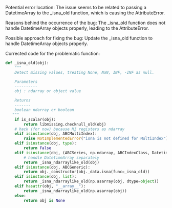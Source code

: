 Potential error location: The issue seems to be related to passing a DatetimeArray to the _isna_old function, which is causing the AttributeError.

Reasons behind the occurrence of the bug: The _isna_old function does not handle DatetimeArray objects properly, leading to the AttributeError.

Possible approach for fixing the bug: Update the _isna_old function to handle DatetimeArray objects properly.

Corrected code for the problematic function:

```python
def _isna_old(obj):
    """
    Detect missing values, treating None, NaN, INF, -INF as null.

    Parameters
    ----------
    obj : ndarray or object value

    Returns
    -------
    boolean ndarray or boolean
   """
    if is_scalar(obj):
        return libmissing.checknull_old(obj)
    # hack (for now) because MI registers as ndarray
    elif isinstance(obj, ABCMultiIndex):
        raise NotImplementedError("isna is not defined for MultiIndex")
    elif isinstance(obj, type):
        return False
    elif isinstance(obj, (ABCSeries, np.ndarray, ABCIndexClass, DatetimeArray)):
        # handle DatetimeArray separately
        return _isna_ndarraylike_old(obj)
    elif isinstance(obj, ABCGeneric):
        return obj._constructor(obj._data.isna(func=_isna_old))
    elif isinstance(obj, list):
        return _isna_ndarraylike_old(np.asarray(obj, dtype=object))
    elif hasattr(obj, "__array__"):
        return _isna_ndarraylike_old(np.asarray(obj))
    else:
        return obj is None
```